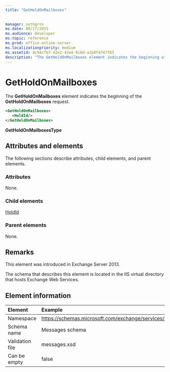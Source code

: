 ```yaml
---
title: "GetHoldOnMailboxes"
 
 
manager: sethgros
ms.date: 09/17/2015
ms.audience: Developer
ms.topic: reference
ms.prod: office-online-server
ms.localizationpriority: medium
ms.assetid: 4c94cfb7-42e2-42e4-9c6d-a1b0f4747f83
description: "The GetHoldOnMailboxes element indicates the beginning of the GetHoldOnMailboxes request."
---
```


# GetHoldOnMailboxes

The **GetHoldOnMailboxes** element indicates the beginning of the **GetHoldOnMailboxes** request. 
  
```XML
<GetHoldOnMailboxes>
   <HoldId/>
</GetHoldOnMailboxes>
```

 **GetHoldOnMailboxesType**
## Attributes and elements

The following sections describe attributes, child elements, and parent elements.
  
### Attributes

None.
  
### Child elements

[HoldId](holdid.md)
  
### Parent elements

None.
  
## Remarks

This element was introduced in Exchange Server 2013.
  
The schema that describes this element is located in the IIS virtual directory that hosts Exchange Web Services.
  
## Element information

| Element | Example |
|:-----|:-----|
|Namespace  <br/> |https://schemas.microsoft.com/exchange/services/2006/messages  <br/> |
|Schema name  <br/> |Messages schema  <br/> |
|Validation file  <br/> |messages.xsd  <br/> |
|Can be empty  <br/> |false  <br/> |
   

